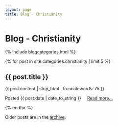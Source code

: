 ```yaml
---
layout: page
title: Blog - Christianity
---
```

<h1>Blog - Christianity</h1>

{% include blogcategories.html %}

{% for post in site.categories.christianity | limit:5 %}
## {{ post.title }}
  {{ post.content | strip_html | truncatewords: 75 }}

  <div class="postinfo">

  Posted {{ post.date | date_to_string }} &nbsp; &nbsp; <a href="{{post.url}}">Read more...</a>

  </div>
{% endfor %}

Older posts are in the [archive](blogarchive.html).

